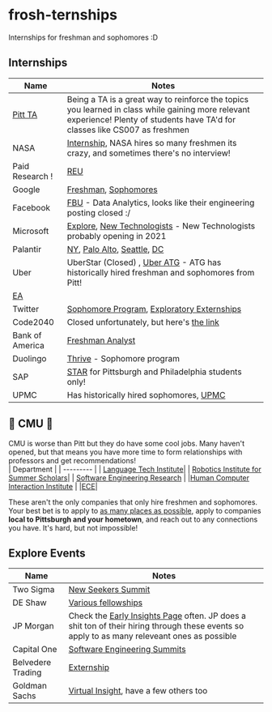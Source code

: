 # frosh-ternships
Internships for freshman and sophomores :D

## Internships
| Name  |    Notes |
|---|-------------|
|[Pitt TA](https://cfopitt.taleo.net/careersection/pitt_student_int/jobdetail.ftl?job=20005570&tz=GMT-05%3A00&tzname=America%2FNew_York) | Being a TA is a great way to reinforce the topics you learned in class while gaining more relevant experience! Plenty of students have TA'd for classes like CS007 as freshmen |
| NASA | [Internship](https://nasa.force.com/s/login/), NASA hires so many freshmen its crazy, and sometimes there's no interview!|
| Paid Research ! | [REU](https://www.nsf.gov/crssprgm/reu/reu_search.jsp)|
|Google | [Freshman](https://careers.google.com/jobs/results/134007951758107334-step-intern-first-year-student-summer-2021), [Sophomores](https://careers.google.com/jobs/results/93605726980580038-step-intern-second-year-student-summer-2021)|
|Facebook | [FBU](https://www.facebook.com/careers/jobs/257434835548688/) - Data Analytics, looks like their engineering posting closed :/ |
|Microsoft| [Explore](https://careers.microsoft.com/students/us/en/usexploremicrosoftprogram), [New Technologists](https://newtechnologists.com/) - New Technologists probably opening in 2021 |
| Palantir | [NY](https://jobs.lever.co/palantir/1a13a5e8-dc42-4655-a5de-dbc120763f1e), [Palo Alto](https://jobs.lever.co/palantir/09e872da-508a-4581-804e-1da312c718e4), [Seattle](https://jobs.lever.co/palantir/1009258f-f81e-4ed9-b73c-be64c8b03b5c), [DC](https://jobs.lever.co/palantir/667ad245-0eb8-44da-b29c-791c2fa081d3)  |
|Uber| UberStar (Closed) , [Uber ATG](https://www.uber.com/global/en/careers/list/62849/) - ATG has historically hired freshman and sophomores from Pitt! |
|[EA](https://ea.gr8people.com/jobs/162806/pathfinder-intern-software-engineer) | |
|Twitter | [Sophomore Program](https://twitteracademy21.splashthat.com/), [Exploratory Externships](https://uronsiteexperiences21.splashthat.com/) | 
| Code2040| Closed unfortunately, but here's [the link](http://www.code2040.org/fellows-program) |
|Bank of America | [Freshman Analyst](https://campus.bankofamerica.com/careers/Global-Technology-Freshman-Summer-Analyst-Program-US.html) | 
|Duolingo | [Thrive](https://boards.greenhouse.io/duolingo/jobs/4901748002) - Sophomore program |
|SAP | [STAR](https://career5.successfactors.eu/sfcareer/jobreqcareerpvt?jobId=263483&company=SAP&st=514F3F4CAF44ACA5D029DBF03D21AF5525426CC5) for Pittsburgh and Philadelphia students only!| 
| UPMC | Has historically hired sophomores, [UPMC](https://careers.upmc.com/jobs/5543864-summer-associate-finance-internship) |

## 🌟 CMU 🌟
CMU is worse than Pitt but they do have some cool jobs. Many haven't opened, but that means you have more time to form relationships with professors and get recommendations!  
| Department |
| --------- |
| [Language Tech Institute](https://www.lti.cs.cmu.edu/news/language-technologies-institute-summer-internships-2021)|
| [Robotics Institute for Summer Scholars](https://riss.ri.cmu.edu/apply/)| 
| [Software Engineering Research](https://www.cmu.edu/scs/isr/reuse/) | 
|[Human Computer Interaction Institute](https://www.hcii.cmu.edu/) | 
|[ECE](https://www.ece.cmu.edu/academics/bs-in-ece/summer-internship.html)|


These aren't the only companies that only hire freshmen and sophomores. Your best bet is to apply to [as many places as possible](https://github.com/Pitt-CSC/Summer2021-Internships), apply to companies **local to Pittsburgh and your hometown**, and reach out to any connections you have. It's hard, but not impossible!

## Explore Events
| Name  |    Notes |
|---|-------------|
| Two Sigma | [New Seekers Summit](https://careers.twosigma.com/careers/UniversityJobDetail?jobId=7390) | 
| DE Shaw | [Various fellowships](https://fellowships.deshaw.com) |
| JP Morgan | Check the [Early Insights Page](https://careers.jpmorgan.com/us/en/students/programs) often. JP does a shit ton of their hiring through these events so apply to as many releveant ones as possible | 
| Capital One | [Software Engineering Summits](https://campus.capitalone.com/summits/) |
| Belvedere Trading | [Externship](http://www.belvederetrading.com/externships) |
| Goldman Sachs | [Virtual Insight](https://www.goldmansachs.com/careers/students/programs/americas/undergrad-virtual-insight-series.html), have a few others too |
